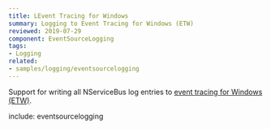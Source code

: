 ```yaml
---
title: LEvent Tracing for Windows
summary: Logging to Event Tracing for Windows (ETW)
reviewed: 2019-07-29
component: EventSourceLogging
tags:
- Logging
related:
- samples/logging/eventsourcelogging
---
```


Support for writing all NServiceBus log entries to [event tracing for Windows (ETW)](https://blogs.msdn.microsoft.com/vancem/2012/08/13/windows-high-speed-logging-etw-in-c-net-using-system-diagnostics-tracing-eventsource/).


include: eventsourcelogging


